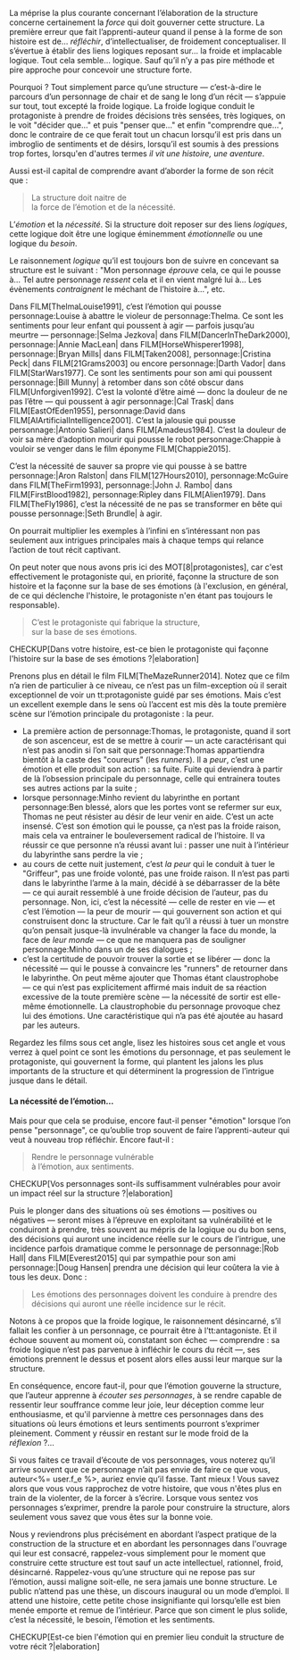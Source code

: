 <!-- Page: Quelle force construit la structure ? -->

La méprise la plus courante concernant l’élaboration de la structure concerne certainement la *force* qui doit gouverner cette structure. La première erreur que fait l’apprenti-auteur quand il pense à la forme de son histoire est de… *réfléchir*, d’intellectualiser, de froidement conceptualiser. Il s’évertue à établir des liens logiques reposant sur… la froide et implacable logique. Tout cela semble… logique. Sauf qu’il n’y a pas pire méthode et pire approche pour concevoir une structure forte.

Pourquoi ? Tout simplement parce qu’une structure — c’est-à-dire le parcours d’un personnage de chair et de sang le long d’un récit — s’appuie sur tout, tout excepté la froide logique. La froide logique conduit le protagoniste à prendre de froides décisions très sensées, très logiques, on le voit "décider que…" et puis "penser que…" et enfin "comprendre que…", donc le contraire de ce que ferait tout un chacun lorsqu’il est pris dans un imbroglio de sentiments et de désirs, lorsqu’il est soumis à des pressions trop fortes, lorsqu'en d'autres termes *il vit une histoire, une aventure*.

Aussi est-il capital de comprendre avant d’aborder la forme de son récit que :

> La structure doit naitre de<br>la force de l’émotion et de la nécessité.

L’*émotion* et la *nécessité*. Si la structure doit reposer sur des liens *logiques*, cette logique doit être une logique éminemment *émotionnelle* ou une logique du *besoin*.

Le raisonnement *logique* qu’il est toujours bon de suivre en concevant sa structure est le suivant : "Mon personnage *éprouve* cela, ce qui le pousse à… Tel autre personnage *ressent* cela et il en vient malgré lui à… Les évènements *contraignent* le méchant de l’histoire à…", etc.

Dans FILM[ThelmaLouise1991], c’est l’émotion qui pousse personnage:Louise à abattre le violeur de personnage:Thelma. Ce sont les sentiments pour leur enfant qui poussent à agir — parfois jusqu’au meurtre — personnage:|Selma Jezkova| dans FILM[DancerInTheDark2000], personnage:|Annie MacLean| dans FILM[HorseWhisperer1998], personnage:|Bryan Mills| dans FILM[Taken2008], personnage:|Cristina Peck| dans FILM[21Grams2003] ou encore personnage:|Darth Vador| dans FILM[StarWars1977]. Ce sont les sentiments pour son ami qui poussent personnage:|Bill Munny| à retomber dans son côté obscur dans FILM[Unforgiven1992]. C’est la volonté d’être aimé — donc la douleur de ne pas l’être — qui poussent à agir personnage:|Cal Trask| dans FILM[EastOfEden1955], personnage:David dans FILM[AIArtificialIntelligence2001]. C’est la jalousie qui pousse personnage:|Antonio Salieri| dans FILM[Amadeus1984]. C’est la douleur de voir sa mère d’adoption mourir qui pousse le robot personnage:Chappie à vouloir se venger dans le film éponyme FILM[Chappie2015].

C’est la nécessité de sauver sa propre vie qui pousse à se battre personnage:|Aron Ralston| dans FILM[127Hours2010], personnage:McGuire dans FILM[TheFirm1993], personnage:|John J. Rambo| dans FILM[FirstBlood1982], personnage:Ripley dans FILM[Alien1979]. Dans FILM[TheFly1986], c’est la nécessité de ne pas se transformer en bête qui pousse personnage:|Seth Brundle| à agir.

On pourrait multiplier les exemples à l’infini en s’intéressant non pas seulement aux intrigues principales mais à chaque temps qui relance l’action de tout récit captivant.

On peut noter que nous avons pris ici des MOT[8|protagonistes], car c'est effectivement le protagoniste qui, en priorité, façonne la structure de son histoire et la façonne sur la base de ses émotions (à l'exclusion, en général, de ce qui déclenche l'histoire, le protagoniste n'en étant pas toujours le responsable).

> C’est le protagoniste qui fabrique la structure,<br>sur la base de ses émotions.

CHECKUP[Dans votre histoire, est-ce bien le protagoniste qui façonne l'histoire sur la base de ses émotions ?|elaboration] 

Prenons plus en détail le film FILM[TheMazeRunner2014]. Notez que ce film n’a rien de particulier à ce niveau, ce n’est pas un film-exception où il serait exceptionnel de voir un tt:protagoniste guidé par ses émotions. Mais c’est un excellent exemple dans le sens où l’accent est mis dès la toute première scène sur l’émotion principale du protagoniste : la peur.

* La première action de personnage:Thomas, le protagoniste, quand il sort de son ascenceur, est de se mettre à courir — un acte caractérisant qui n’est pas anodin si l’on sait que personnage:Thomas appartiendra bientôt à la caste des "coureurs" (les *runners*). Il a *peur*, c’est une émotion et elle produit son action : sa fuite. Fuite qui deviendra à partir de là l’obsession principale du personnage, celle qui entrainera toutes ses autres actions par la suite ;
* lorsque personnage:Minho revient du labyrinthe en portant personnage:Ben blessé, alors que les portes vont se refermer sur eux, Thomas ne peut résister au désir de leur venir en aide. C’est un acte insensé. C’est son émotion qui le pousse, ça n’est pas la froide raison, mais cela va entrainer le bouleversement radical de l’histoire. Il va réussir ce que personne n’a réussi avant lui : passer une nuit à l’intérieur du labyrinthe sans perdre la vie ;
* au cours de cette nuit justement, c’est *la peur* qui le conduit à tuer le "Griffeur", pas une froide volonté, pas une froide raison. Il n’est pas parti dans le labyrinthe l’arme à la main, décidé à se débarrasser de la bête — ce qui aurait ressemblé à une froide décision de l’auteur, pas du personnage. Non, ici, c’est la nécessité — celle de rester en vie — et c’est l’émotion — la peur de mourir — qui gouvernent son action et qui construisent donc la structure. Car le fait qu’il a réussi à tuer un monstre qu’on pensait jusque-là invulnérable va changer la face du monde, la face de *leur monde* — ce que ne manquera pas de souligner personnage:Minho dans un de ses dialogues ;
* c’est la certitude de pouvoir trouver la sortie et se libérer — donc la nécessité — qui le pousse à convaincre les "runners" de retourner dans le labyrinthe. On peut même ajouter que Thomas étant claustrophobe — ce qui n’est pas explicitement affirmé mais induit de sa réaction excessive de la toute première scène — la nécessité de sortir est elle-même émotionnelle. La claustrophobie du personnage provoque chez lui des émotions. Une caractéristique qui n’a pas été ajoutée au hasard par les auteurs.

Regardez les films sous cet angle, lisez les histoires sous cet angle et vous verrez à quel point ce sont les émotions du personnage, et pas seulement le protagoniste, qui gouvernent la forme, qui plantent les jalons les plus importants de la structure et qui déterminent la progression de l’intrigue jusque dans le détail.

#### La nécessité de l’émotion…

Mais pour que cela se produise, encore faut-il penser "émotion" lorsque l’on pense "personnage", ce qu’oublie trop souvent de faire l’apprenti-auteur qui veut à nouveau trop réfléchir. Encore faut-il :

> Rendre le personnage vulnérable<br>à l’émotion, aux sentiments.

CHECKUP[Vos personnages sont-ils suffisamment vulnérables pour avoir un impact réel sur la structure ?|elaboration] 

Puis le plonger dans des situations où ses émotions — positives ou négatives — seront mises à l’épreuve en exploitant sa vulnérabilité et le conduiront à prendre, très souvent au mépris de la logique ou du bon sens, des décisions qui auront une incidence réelle sur le cours de l’intrigue, une incidence parfois dramatique comme le personnage de personnage:|Rob Hall| dans FILM[Everest2015] qui par sympathie pour son ami personnage:|Doug Hansen| prendra une décision qui leur coûtera la vie à tous les deux. Donc :

> Les émotions des personnages doivent les conduire à prendre des décisions qui auront une réelle incidence sur le récit.

Notons à ce propos que la froide logique, le raisonnement désincarné, s’il fallait les confier à un personnage, ce pourrait être à l’tt:antagoniste. Et il échoue souvent au moment où, constatant son échec — comprendre : sa froide logique n’est pas parvenue à infléchir le cours du récit —, ses émotions prennent le dessus et posent alors elles aussi leur marque sur la structure.

En conséquence, encore faut-il, pour que l’émotion gouverne la structure, que l’auteur apprenne à *écouter ses personnages*, à se rendre capable de ressentir leur souffrance comme leur joie, leur déception comme leur enthousiasme, et qu'il parvienne à mettre ces personnages dans des situations où leurs émotions et leurs sentiments pourront s’exprimer pleinement. Comment y réussir en restant sur le mode froid de la *réflexion* ?…

Si vous faites ce travail d’écoute de vos personnages, vous noterez qu’il arrive souvent que ce personnage n’ait pas envie de faire ce que vous, auteur<%= user.f_e %>, auriez envie qu’il fasse. Tant mieux ! Vous savez alors que vous vous rapprochez de votre histoire, que vous n'êtes plus en train de la violenter, de la forcer à s’écrire. Lorsque vous sentez vos personnages s’exprimer, prendre la parole pour construire la structure, alors seulement vous savez que vous êtes sur la bonne voie.

Nous y reviendrons plus précisément en abordant l’aspect pratique de la construction de la structure et en abordant les personnages dans l'ouvrage qui leur est consacré, rappelez-vous simplement pour le moment que construire cette structure est tout sauf un acte intellectuel, rationnel, froid, désincarné. Rappelez-vous qu’une structure qui ne repose pas sur l’émotion, aussi maligne soit-elle, ne sera jamais une bonne structure. Le public n’attend pas une thèse, un discours inaugural ou un mode d’emploi. Il attend une histoire, cette petite chose insignifiante qui lorsqu’elle est bien menée emporte et remue de l’intérieur. Parce que son ciment le plus solide, c’est la nécessité, le besoin, l’émotion et les sentiments.

CHECKUP[Est-ce bien l'émotion qui en premier lieu conduit la structure de votre récit ?|elaboration] 

